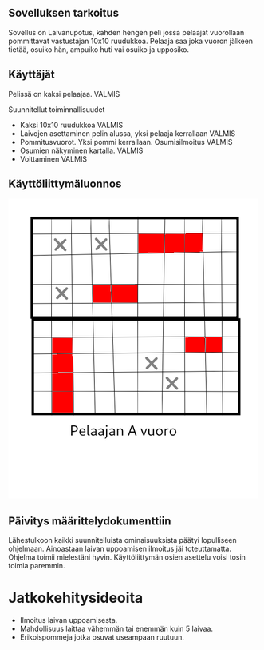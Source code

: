 ## Sovelluksen tarkoitus

Sovellus on Laivanupotus, kahden hengen peli jossa pelaajat vuorollaan pommittavat vastustajan 10x10 ruudukkoa. Pelaaja saa joka vuoron jälkeen tietää, osuiko hän, 
ampuiko huti vai osuiko ja upposiko.

## Käyttäjät

Pelissä on kaksi pelaajaa. VALMIS

Suunnitellut toiminnallisuudet
- Kaksi 10x10 ruudukkoa VALMIS
- Laivojen asettaminen pelin alussa, yksi pelaaja kerrallaan VALMIS
- Pommitusvuorot. Yksi pommi kerrallaan. Osumisilmoitus VALMIS
- Osumien näkyminen kartalla. VALMIS
- Voittaminen VALMIS
    
## Käyttöliittymäluonnos

<img src="https://raw.githubusercontent.com/eerorant/ot-harjoitustyo/master/dokumentointi/laivanupotusMallikuva.png">


## Päivitys määrittelydokumenttiin

Lähestulkoon kaikki suunnitelluista ominaisuuksista päätyi lopulliseen ohjelmaan. Ainoastaan laivan uppoamisen ilmoitus jäi toteuttamatta. Ohjelma toimii mielestäni hyvin. Käyttöliittymän osien asettelu voisi tosin toimia paremmin.

# Jatkokehitysideoita

* Ilmoitus laivan uppoamisesta.
* Mahdollisuus laittaa vähemmän tai enemmän kuin 5 laivaa.
* Erikoispommeja jotka osuvat useampaan ruutuun.
